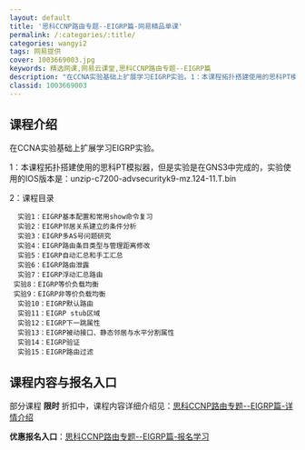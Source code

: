 ```yaml
---
layout: default
title: '思科CCNP路由专题--EIGRP篇-网易精品单课'
permalink: /:categories/:title/
categories: wangyi2
tags: 网易提供
cover: 1003669003.jpg
keywords: 精选网课,网易云课堂,思科CCNP路由专题--EIGRP篇
description: "在CCNA实验基础上扩展学习EIGRP实验。1：本课程拓扑搭建使用的思科PT模拟器，但是实验是在GNS3中完成的，实验使用的IOS版本是：unzip-c7200-advsecurityk9-"
classid: 1003669003
---
```


## 课程介绍

在CCNA实验基础上扩展学习EIGRP实验。

1：本课程拓扑搭建使用的思科PT模拟器，但是实验是在GNS3中完成的，实验使用的IOS版本是：unzip-c7200-advsecurityk9-mz.124-11.T.bin

2：课程目录

      实验1：EIGRP基本配置和常用show命令复习
      实验2：EIGRP邻居关系建立的条件分析
      实验3：EIGRP多AS号问题研究
      实验4：EIGRP路由条目类型与管理距离修改
      实验5：EIGRP自动汇总和手工汇总
      实验6：EIGRP路由泄露
      实验7：EIGRP浮动汇总路由 
     实验8：EIGRP等价负载均衡 
     实验9：EIGRP非等价负载均衡
      实验10：EIGRP默认路由
      实验11：EIGRP stub区域
      实验12：EIGRP下一跳属性
      实验13：EIGRP被动接口、静态邻居与水平分割属性
      实验14：EIGRP验证
      实验15：EIGRP路由过滤

## 课程内容与报名入口

部分课程 **限时** 折扣中，课程内容详细介绍见：[思科CCNP路由专题--EIGRP篇-详情介绍](https://study.163.com/course/introduction/1003669003.htm?share=1&shareId=1025206652&utm_campaign=share&utm_medium=iphoneShare&utm_source=&utm_u=1025206652)

**优惠报名入口**：[思科CCNP路由专题--EIGRP篇-报名学习](https://study.163.com/course/introduction/1003669003.htm?share=1&shareId=1025206652&utm_campaign=share&utm_medium=iphoneShare&utm_source=&utm_u=1025206652)

